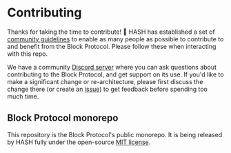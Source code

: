 # Contributing

Thanks for taking the time to contribute! 🎉 HASH has established a set of [community guidelines](https://hash.ai/legal/community) to enable as many people as possible to contribute to and benefit from the Block Protocol. Please follow these when interacting with this repo.

We have a community [Discord server](https://discord.gg/PefPteFe5j) where you can ask questions about contributing to the Block Protocol, and get support on its use. If you'd like to make a significant change or re-architecture, please first discuss the change there (or create an [issue](https://github.com/blockprotocol/blockprotocol/issues)) to get feedback before spending too much time.


## Block Protocol monorepo

This repository is the Block Protocol's public monorepo. It is being released by HASH fully under the open-source [MIT license](https://github.com/blockprotocol/blockprotocol/blob/main/LICENSE.md).
